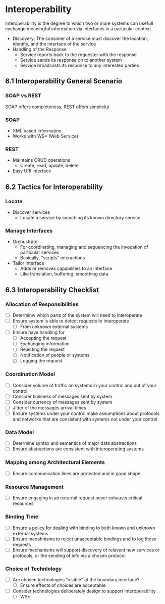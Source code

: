 # Interoperability

Interoperability is the degree to which two or more systems can usefull exchange meaningful information via interfaces in a particular context

* Discovery: The consimer of a service must discover the location, identity, and the interface of the service
* Handling of the Response
  * Service reports back to the requester with the response
  * Service sends its response on to another system
  * Service broadcasts its response to any interested parties

## 6.1 Interoperability General Scenario

### SOAP vs REST

SOAP offers completeness, REST offers simplicity

### SOAP

* XML based information
* Works with WS* (Web Service)

### REST

* Maintains CRUD operations
  * Create, read, update, delete
* Easy URI interface

## 6.2 Tactics for Interoperability

### Locate

* Discover services
  * Locate a service by searching its known directory service

### Manage Interfaces

* Orchustrate
  * For coordinating, managing and sequencing the invocation of particular services
  * Basically, "scripts" interactions
* Tailor Interface
  * Adds or removes capabilities to an interface
  * Like translation, buffering, smoothing data

## 6.3 Interoperability Checklist

### Allocation of Responsibilities

* [ ] Determinw which parts of the system will need to interoperate
* [ ] Ensure system is able to detect requests to interoperate
  * [ ] From unknown external systems
* [ ] Ensure have handling for
  * [ ] Accepting the request
  * [ ] Exchanging information
  * [ ] Rejecting the request
  * [ ] Notification of people or systems
  * [ ] Logging the request

### Coordination Model

* [ ] Consider volume of traffic on systems in your control and out of your control
* [ ] Consider timliness of messages sent by system
* [ ] Consider currency of messages sent by system
* [ ] Jitter of the messages arrival times
* [ ] Ensure systems under your control make assumptions about protocols and networks that are consistent with systems not under your control

### Data Model

* [ ] Determine syntax and semantics of major data abstractions
* [ ] Ensure abstractions are consistent with interoperating systems

### Mapping among Architectural Elements

* [ ] Ensure communication lines are protected and in good shape

### Resource Management

* [ ] Ensure engaging in an external request never exhausts critical resources

### Binding Time

* [ ] Ensure a policy for dealing with binding to both known and unknown external systems
* [ ] Ensure mecahnisms to reject unacceptable bindings and to log those requests
* [ ] Ensure mechanisms will support discovery of relavent new services or protocols, or the sending of info via a chosen protocol

### Choice of Technlology

* [ ] Are chosen technologies "visible" at the boundary interface?
  * [ ] Ensure effects of choices are acceptable
* [ ] Consider technologies deliberately design to support interoperability
  * [ ] WS*

